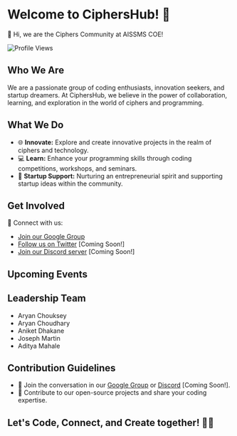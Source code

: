 # Welcome to CiphersHub! 🚀

👋 Hi, we are the Ciphers Community at AISSMS COE!

![Profile Views](https://komarev.com/ghpvc/?username=ciphershub&color=green)

## Who We Are
We are a passionate group of coding enthusiasts, innovation seekers, and startup dreamers. At CiphersHub, we believe in the power of collaboration, learning, and exploration in the world of ciphers and programming.

## What We Do
- 🌐 **Innovate:** Explore and create innovative projects in the realm of ciphers and technology.
- 💻 **Learn:** Enhance your programming skills through coding competitions, workshops, and seminars.
- 🚀 **Startup Support:** Nurturing an entrepreneurial spirit and supporting startup ideas within the community.

## Get Involved
🔗 Connect with us:
- [Join our Google Group](mailto:ciphers_community@googlegroups.com)
- [Follow us on Twitter](#) [Coming Soon!]
- [Join our Discord server](#) [Coming Soon!]

## Upcoming Events


## Leadership Team
-	Aryan Chouksey
-	Aryan Choudhary
-	Aniket Dhakane
-	Joseph Martin
-	Aditya Mahale


## Contribution Guidelines
- 💬 Join the conversation in our [Google Group](mailto:ciphers_community@googlegroups.com) or [Discord](#) [Coming Soon!].
- 🚀 Contribute to our open-source projects and share your coding expertise.

## Let's Code, Connect, and Create together! 🚀✨


<!---
ciphershub/ciphershub is a ✨ special ✨ repository because its `README.md` (this file) appears on your GitHub profile.
You can click the Preview link to take a look at your changes.
--->
